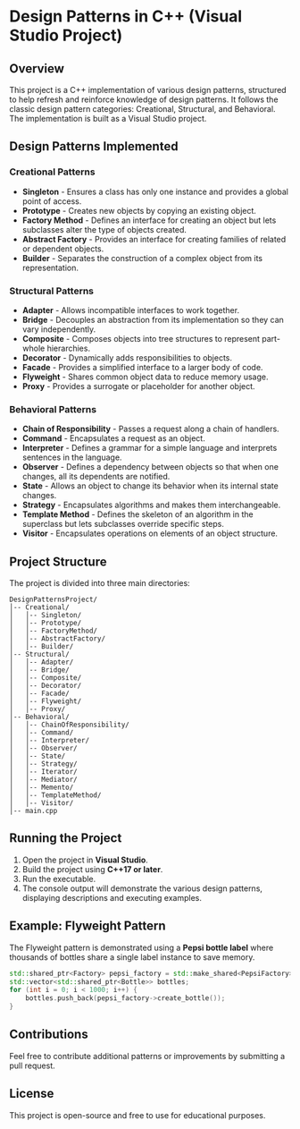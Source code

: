 # Design Patterns in C++ (Visual Studio Project)

## Overview
This project is a C++ implementation of various design patterns, structured to help refresh and reinforce knowledge of design patterns. It follows the classic design pattern categories: Creational, Structural, and Behavioral. The implementation is built as a Visual Studio project.

## Design Patterns Implemented

### Creational Patterns
- **Singleton** - Ensures a class has only one instance and provides a global point of access.
- **Prototype** - Creates new objects by copying an existing object.
- **Factory Method** - Defines an interface for creating an object but lets subclasses alter the type of objects created.
- **Abstract Factory** - Provides an interface for creating families of related or dependent objects.
- **Builder** - Separates the construction of a complex object from its representation.

### Structural Patterns
- **Adapter** - Allows incompatible interfaces to work together.
- **Bridge** - Decouples an abstraction from its implementation so they can vary independently.
- **Composite** - Composes objects into tree structures to represent part-whole hierarchies.
- **Decorator** - Dynamically adds responsibilities to objects.
- **Facade** - Provides a simplified interface to a larger body of code.
- **Flyweight** - Shares common object data to reduce memory usage.
- **Proxy** - Provides a surrogate or placeholder for another object.

### Behavioral Patterns
- **Chain of Responsibility** - Passes a request along a chain of handlers.
- **Command** - Encapsulates a request as an object.
- **Interpreter** - Defines a grammar for a simple language and interprets sentences in the language.
- **Observer** - Defines a dependency between objects so that when one changes, all its dependents are notified.
- **State** - Allows an object to change its behavior when its internal state changes.
- **Strategy** - Encapsulates algorithms and makes them interchangeable.
- **Template Method** - Defines the skeleton of an algorithm in the superclass but lets subclasses override specific steps.
- **Visitor** - Encapsulates operations on elements of an object structure.

## Project Structure
The project is divided into three main directories:
```
DesignPatternsProject/
│-- Creational/
│   │-- Singleton/
│   │-- Prototype/
│   │-- FactoryMethod/
│   │-- AbstractFactory/
│   │-- Builder/
│-- Structural/
│   │-- Adapter/
│   │-- Bridge/
│   │-- Composite/
│   │-- Decorator/
│   │-- Facade/
│   │-- Flyweight/
│   │-- Proxy/
│-- Behavioral/
│   │-- ChainOfResponsibility/
│   │-- Command/
│   │-- Interpreter/
│   │-- Observer/
│   │-- State/
│   │-- Strategy/
│   │-- Iterator/
│   │-- Mediator/
│   │-- Memento/
│   │-- TemplateMethod/
│   │-- Visitor/
│-- main.cpp
```

## Running the Project
1. Open the project in **Visual Studio**.
2. Build the project using **C++17 or later**.
3. Run the executable.
4. The console output will demonstrate the various design patterns, displaying descriptions and executing examples.

## Example: Flyweight Pattern

The Flyweight pattern is demonstrated using a **Pepsi bottle label** where thousands of bottles share a single label instance to save memory.

```cpp
std::shared_ptr<Factory> pepsi_factory = std::make_shared<PepsiFactory>();
std::vector<std::shared_ptr<Bottle>> bottles;
for (int i = 0; i < 1000; i++) {
    bottles.push_back(pepsi_factory->create_bottle());
}
```

## Contributions
Feel free to contribute additional patterns or improvements by submitting a pull request.

## License
This project is open-source and free to use for educational purposes.

